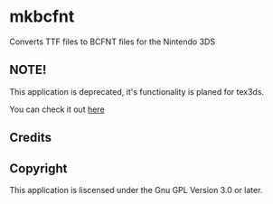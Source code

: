 # mkbcfnt
Converts TTF files to BCFNT files for the Nintendo 3DS

## NOTE!
This application is deprecated, it's functionality is planed for tex3ds.

You can check it out [here](https://github.com/devkitPro/tex3ds/tree/feature/mkbcfnt)

## Credits

## Copyright
This application is liscensed under the Gnu GPL Version 3.0 or later.
